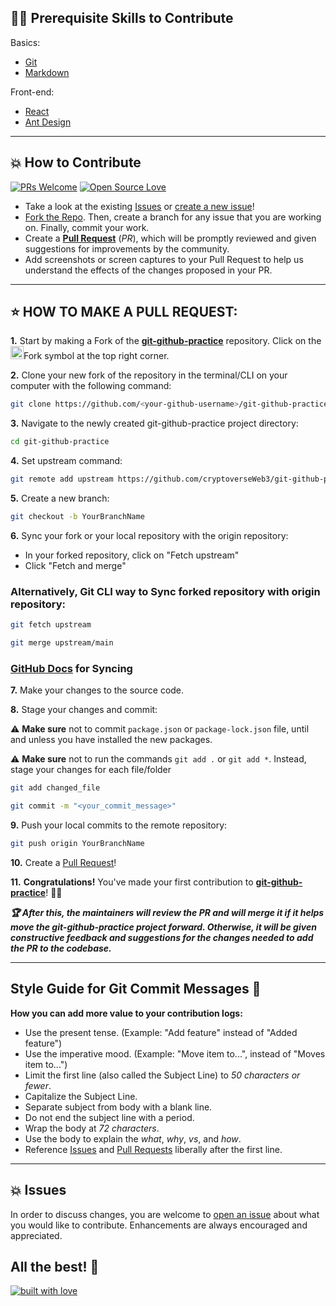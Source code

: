 ## 👨‍💻 Prerequisite Skills to Contribute

Basics:
- [Git](https://git-scm.com/)
- [Markdown](https://www.markdownguide.org/basic-syntax/)

Front-end:
- [React](https://reactjs.org/)
- [Ant Design](https://ant.design/)

---

## 💥 How to Contribute

[![PRs Welcome](https://img.shields.io/badge/PRs-welcome-brightgreen.svg?style=flat-square)](https://github.com/cryptoverseWeb3/git-github-practice/pulls)
[![Open Source Love](https://badges.frapsoft.com/os/v1/open-source.png?v=103)](https://github.com/cryptoverseWeb3/)

- Take a look at the existing [Issues](https://github.com/cryptoverseWeb3/git-github-practice/issues) or [create a new issue](https://github.com/cryptoverseWeb3/git-github-practice/issues/new/choose)!
- [Fork the Repo](https://github.com/cryptoverseWeb3/git-github-practice/fork). Then, create a branch for any issue that you are working on. Finally, commit your work.
- Create a **[Pull Request](https://github.com/cryptoverseWeb3/git-github-practice/compare)** (_PR_), which will be promptly reviewed and given suggestions for improvements by the community.
- Add screenshots or screen captures to your Pull Request to help us understand the effects of the changes proposed in your PR.

---

## ⭐ HOW TO MAKE A PULL REQUEST:

**1.** Start by making a Fork of the [**git-github-practice**](https://github.com/cryptoverseWeb3/git-github-practice) repository. Click on the <a href="https://github.com/CryptoverseWeb3/git-github-practice/fork"><img src="https://i.imgur.com/G4z1kEe.png" height="21" width="21"></a>Fork symbol at the top right corner.

**2.** Clone your new fork of the repository in the terminal/CLI on your computer with the following command:
```bash
git clone https://github.com/<your-github-username>/git-github-practice
```

**3.** Navigate to the newly created git-github-practice project directory:
```bash
cd git-github-practice
```

**4.** Set upstream command:

```bash
git remote add upstream https://github.com/cryptoverseWeb3/git-github-practice.git
```

**5.** Create a new branch:
```bash
git checkout -b YourBranchName
```

**6.** Sync your fork or your local repository with the origin repository:
- In your forked repository, click on "Fetch upstream"
- Click "Fetch and merge"

### Alternatively, Git CLI way to Sync forked repository with origin repository:

```bash
git fetch upstream
```

```bash
git merge upstream/main
```

### [GitHub Docs](https://docs.github.com/en/github/collaborating-with-pull-requests/addressing-merge-conflicts/resolving-a-merge-conflict-on-github) for Syncing

**7.** Make your changes to the source code.

**8.** Stage your changes and commit:

⚠️ **Make sure** not to commit `package.json` or `package-lock.json` file, until and unless you have installed the new packages.

⚠️ **Make sure** not to run the commands `git add .` or `git add *`. Instead, stage your changes for each file/folder

```bash
git add changed_file
```

```bash
git commit -m "<your_commit_message>"
```

**9.** Push your local commits to the remote repository:

```bash
git push origin YourBranchName
```

**10.** Create a [Pull Request](https://help.github.com/en/github/collaborating-with-issues-and-pull-requests/creating-a-pull-request)!

**11.** **Congratulations!** You've made your first contribution to [**git-github-practice**](https://github.com/cryptoverseWeb3/git-github-practice/graphs/contributors)! 🙌🏼

**_:trophy: After this, the maintainers will review the PR and will merge it if it helps move the git-github-practice project forward. Otherwise, it will be given constructive feedback and suggestions for the changes needed to add the PR to the codebase._**

---

## Style Guide for Git Commit Messages :memo:

**How you can add more value to your contribution logs:**

- Use the present tense. (Example: "Add feature" instead of "Added feature")
- Use the imperative mood. (Example: "Move item to...", instead of "Moves item to...")
- Limit the first line (also called the Subject Line) to _50 characters or fewer_.
- Capitalize the Subject Line.
- Separate subject from body with a blank line.
- Do not end the subject line with a period.
- Wrap the body at _72 characters_.
- Use the body to explain the _what_, _why_, _vs_, and _how_.
- Reference [Issues](https://github.com/cryptoverseWeb3/git-github-practice/issues) and [Pull Requests](https://github.com/cryptoverseWeb3/git-github-practice/pulls) liberally after the first line.

---

## 💥 Issues

In order to discuss changes, you are welcome to [open an issue](https://github.com/cryptoverseWeb3/git-github-practice/issues/new/choose) about what you would like to contribute. Enhancements are always encouraged and appreciated.

## All the best! 🥇

[![built with love](https://forthebadge.com/images/badges/built-with-love.svg)](https://community.cryptoverseWeb3.com)